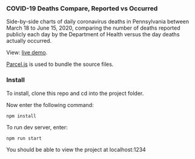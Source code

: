 ### COVID-19 Deaths Compare, Reported vs Occurred
Side-by-side charts of daily coronavirus deaths in Pennsylvania between March 18 to June 15, 2020, comparing the number of deaths reported publicly each day by the Department of Health versus the day deaths actually occurred.

View: [live demo](https://interactives.data.spotlightpa.org/2020/covid-deaths-compare-reported-vs-occurred/).

[Parcel.js](https://github.com/parcel-bundler/parcel) is used to bundle the source files.

### Install

To install, clone this repo and cd into the project folder.

Now enter the following command:

```npm install```

To run dev server, enter:

```npm run start```

You should be able to view the project at localhost:1234

